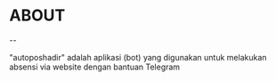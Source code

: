# ABOUT

--

"autoposhadir" adalah aplikasi (bot) yang digunakan untuk melakukan absensi via website dengan bantuan Telegram
